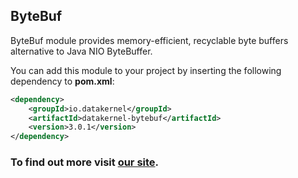 ## ByteBuf

ByteBuf module provides memory-efficient, recyclable byte buffers alternative to Java NIO ByteBuffer.

You can add this module to your project by inserting the following dependency to **pom.xml**:
```xml
<dependency>
    <groupId>io.datakernel</groupId>
    <artifactId>datakernel-bytebuf</artifactId>
    <version>3.0.1</version>
</dependency>
```

### To find out more visit [our site](https://datakernel.io/docs/core/bytebuf.html).